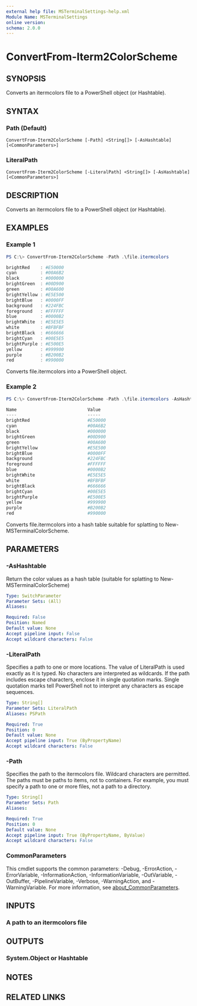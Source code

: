 ```yaml
---
external help file: MSTerminalSettings-help.xml
Module Name: MSTerminalSettings
online version:
schema: 2.0.0
---
```


# ConvertFrom-Iterm2ColorScheme

## SYNOPSIS
Converts an itermcolors file to a PowerShell object (or Hashtable).

## SYNTAX

### Path (Default)
```
ConvertFrom-Iterm2ColorScheme [-Path] <String[]> [-AsHashtable] [<CommonParameters>]
```

### LiteralPath
```
ConvertFrom-Iterm2ColorScheme [-LiteralPath] <String[]> [-AsHashtable] [<CommonParameters>]
```

## DESCRIPTION
Converts an itermcolors file to a PowerShell object (or Hashtable).

## EXAMPLES

### Example 1
```powershell
PS C:\> ConvertFrom-Iterm2ColorScheme -Path .\file.itermcolors

brightRed    : #E50000
cyan         : #00A6B2
black        : #000000
brightGreen  : #00D900
green        : #00A600
brightYellow : #E5E500
brightBlue   : #0000FF
background   : #224FBC
foreground   : #FFFFFF
blue         : #0000B2
brightWhite  : #E5E5E5
white        : #BFBFBF
brightBlack  : #666666
brightCyan   : #00E5E5
brightPurple : #E500E5
yellow       : #999900
purple       : #B200B2
red          : #990000
```

Converts file.itermcolors into a PowerShell object.

### Example 2
```powershell
PS C:\> ConvertFrom-Iterm2ColorScheme -Path .\file.itermcolors -AsHashtable

Name                           Value
----                           -----
brightRed                      #E50000
cyan                           #00A6B2
black                          #000000
brightGreen                    #00D900
green                          #00A600
brightYellow                   #E5E500
brightBlue                     #0000FF
background                     #224FBC
foreground                     #FFFFFF
blue                           #0000B2
brightWhite                    #E5E5E5
white                          #BFBFBF
brightBlack                    #666666
brightCyan                     #00E5E5
brightPurple                   #E500E5
yellow                         #999900
purple                         #B200B2
red                            #990000
```

Converts file.itermcolors into a hash table suitable for splatting to New-MSTerminalColorScheme.

## PARAMETERS

### -AsHashtable
Return the color values as a hash table (suitable for splatting to New-MSTerminalColorScheme)

```yaml
Type: SwitchParameter
Parameter Sets: (All)
Aliases:

Required: False
Position: Named
Default value: None
Accept pipeline input: False
Accept wildcard characters: False
```

### -LiteralPath
Specifies a path to one or more locations. The value of LiteralPath is used exactly as it is typed. No characters are interpreted as wildcards. If the path includes escape characters, enclose it in single quotation marks. Single quotation marks tell PowerShell not to interpret any characters as escape sequences.

```yaml
Type: String[]
Parameter Sets: LiteralPath
Aliases: PSPath

Required: True
Position: 0
Default value: None
Accept pipeline input: True (ByPropertyName)
Accept wildcard characters: False
```

### -Path
Specifies the path to the itermcolors file. Wildcard characters are permitted. The paths must be paths to items, not to containers. For example, you must specify a path to one or more files, not a path to a directory.

```yaml
Type: String[]
Parameter Sets: Path
Aliases:

Required: True
Position: 0
Default value: None
Accept pipeline input: True (ByPropertyName, ByValue)
Accept wildcard characters: False
```

### CommonParameters
This cmdlet supports the common parameters: -Debug, -ErrorAction, -ErrorVariable, -InformationAction, -InformationVariable, -OutVariable, -OutBuffer, -PipelineVariable, -Verbose, -WarningAction, and -WarningVariable. For more information, see [about_CommonParameters](http://go.microsoft.com/fwlink/?LinkID=113216).

## INPUTS

### A path to an itermcolors file

## OUTPUTS

### System.Object or Hashtable

## NOTES

## RELATED LINKS

